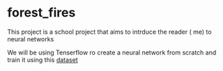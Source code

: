 # forest_fires

This project is a school project that aims to intrduce the reader ( me) to neural networks 

We will be using Tenserflow ro create a neural network from scratch and train it using this [dataset](https://data.mendeley.com/datasets/gjmr63rz2r/1) 
